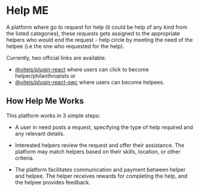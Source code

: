 # Help ME

A platform where go to request for help (it could be help of any kind from the listed categories), these requests gets assigned to the appropriate helpers who would end the request - help circle by meeting the need of the helpee (i.e the one who requested for the help).

Currently, two official links are available:

- [@vitejs/plugin-react](https://github.com/vitejs/vite-plugin-react/blob/main/packages/plugin-react/README.md) where users can click to become helper/philanthropists or
- [@vitejs/plugin-react-swc](https://github.com/vitejs/vite-plugin-react-swc) where users can become helpees.

## How Help Me Works

This platform works in 3 simple steps:

- A user in need posts a request, specifying the type of help required and any relevant details.

- Interested helpers review the request and offer their assistance. The platform may match helpers based on their skills, location, or other criteria.

- The platform facilitates communication and payment between helper and helpee. The helper receives rewards for completing the help, and the helpee provides feedback.

